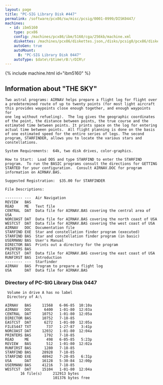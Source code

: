 ```yaml
---
layout: page
title: "PC-SIG Library Disk #447"
permalink: /software/pcx86/sw/misc/pcsig/0001-0999/DISK0447/
machines:
  - id: ibm5160
    type: pcx86
    config: /machines/pcx86/ibm/5160/cga/256kb/machine.xml
    diskettes: /machines/pcx86/diskettes.json,/disks/pcsig0/pcx86/diskettes.json
    autoGen: true
    autoMount:
      B: "PC-SIG Library Disk 0447"
    autoType: $date\r$time\rB:\rDIR\r
---
```


{% include machine.html id="ibm5160" %}

## Information about "THE SKY"

    Two astral programs: AIRNAV helps prepare a flight log for flight over
    a predetermined route of up to twenty points (for most light aircraft
    this provides waypoints close enough together, and enough waypoints for
    one leg without refueling).  The log gives the geographic coordinates
    of the point, the distance between points, the true course and the
    estimated time between points. It prints space on the log for entering
    actual time between points.  All flight planning is done on the basis
    of one estimated speed for the entire series of legs. The second
    program, STARFINDER, allows you to locate the various stars and
    constellations.
    
    System Requirements:  64k, two disk drives, color-graphics.
    
    How to Start:  Load DOS and type STARFIND to enter the STARFIND
    program.  To run the BASIC programs consult the directions for GETTING
    STARTED for your configuration.  Consult AIRNAV.DOC for program
    information on AIRNAV.BAS.
    
    Suggested Registration:  $35.00 for STARFINDER
    
    File Descriptions:
    
    -------- ---  Air Navigation
    REVIEW   BAS
    READ     ME   Text file
    CENTRAL  DAT  Data file for AIRNAV.BAS covering the central area of USA
    NORCOAST DAT  Data file for AIRNAV.BAS covering the north coast of USA
    WESTCST  DAT  Data file for AIRNAV.BAS covering the west coast of USA
    AIRNAV   DOC  Documentation file
    STARFIND EXE  Star and constellation finder program (executed)
    STARFIND BAS  Star and constellation finder program (in basic)
    USERMANU BAS  User's Manual
    DIRECTOR BAS  Prints out a directory for the program
    PRINTERS BAS
    EASTCST  DAT  Data file for AIRNAV.BAS covering the east coast of USA
    RUNFIRST BAS  Introduction
    -------- ---  Starfinder
    AIRNAV   BAS  Program to prepare a flight log
    USA      DAT  Data file for AIRNAV.BAS

### Directory of PC-SIG Library Disk 0447

     Volume in drive A has no label
     Directory of A:\

    AIRNAV   BAS     11568   6-06-85  10:10a
    AIRNAV   DOC      6400   1-01-80  12:03a
    CENTRAL  DAT     10752   1-01-80  12:05a
    DIRECTOR BAS     10752   7-18-85
    EASTCST  DAT      6272   1-01-80  12:05a
    FILES447 TXT       737   1-27-87   3:41p
    NORCOAST DAT     12032   1-01-80  12:04a
    PRINTERS BAS      1792   7-18-85
    READ     ME        498   6-05-85   5:23p
    REVIEW   BAS       512   1-01-80  12:02a
    RUNFIRST BAS      1280   7-18-85
    STARFIND BAS     28928   7-18-85
    STARFIND EXE     48942   7-20-85   6:31p
    USA      DAT     16128   5-30-84  12:00p
    USERMANU BAS     41216   7-18-85
    WESTCST  DAT     15104   1-01-80  12:04a
           16 file(s)     212913 bytes
                          101376 bytes free
